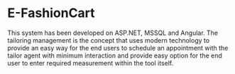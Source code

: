 # E-FashionCart
This system has been developed on ASP.NET, MSSQL and Angular. The tailoring management is the concept that uses modern technology to provide an easy way for the end users to schedule an appointment with the tailor agent with minimum interaction and provide easy option for the end user to enter required measurement within the tool itself.
